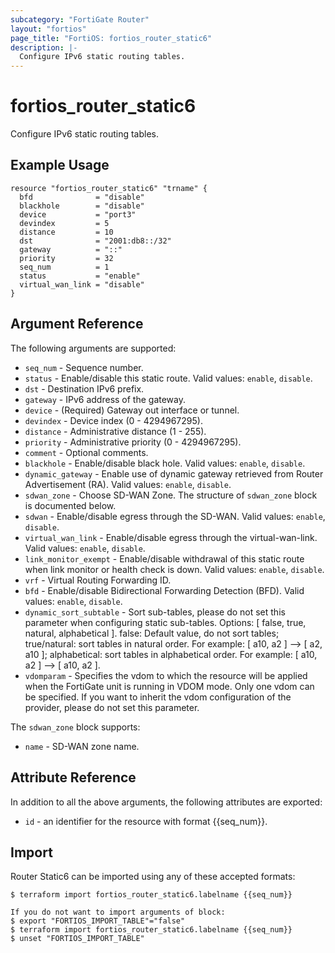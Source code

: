 ```yaml
---
subcategory: "FortiGate Router"
layout: "fortios"
page_title: "FortiOS: fortios_router_static6"
description: |-
  Configure IPv6 static routing tables.
---
```


# fortios_router_static6
Configure IPv6 static routing tables.

## Example Usage

```hcl
resource "fortios_router_static6" "trname" {
  bfd              = "disable"
  blackhole        = "disable"
  device           = "port3"
  devindex         = 5
  distance         = 10
  dst              = "2001:db8::/32"
  gateway          = "::"
  priority         = 32
  seq_num          = 1
  status           = "enable"
  virtual_wan_link = "disable"
}
```

## Argument Reference

The following arguments are supported:

* `seq_num` - Sequence number.
* `status` - Enable/disable this static route. Valid values: `enable`, `disable`.
* `dst` - Destination IPv6 prefix.
* `gateway` - IPv6 address of the gateway.
* `device` - (Required) Gateway out interface or tunnel.
* `devindex` - Device index (0 - 4294967295).
* `distance` - Administrative distance (1 - 255).
* `priority` - Administrative priority (0 - 4294967295).
* `comment` - Optional comments.
* `blackhole` - Enable/disable black hole. Valid values: `enable`, `disable`.
* `dynamic_gateway` - Enable use of dynamic gateway retrieved from Router Advertisement (RA). Valid values: `enable`, `disable`.
* `sdwan_zone` - Choose SD-WAN Zone. The structure of `sdwan_zone` block is documented below.
* `sdwan` - Enable/disable egress through the SD-WAN. Valid values: `enable`, `disable`.
* `virtual_wan_link` - Enable/disable egress through the virtual-wan-link. Valid values: `enable`, `disable`.
* `link_monitor_exempt` - Enable/disable withdrawal of this static route when link monitor or health check is down. Valid values: `enable`, `disable`.
* `vrf` - Virtual Routing Forwarding ID.
* `bfd` - Enable/disable Bidirectional Forwarding Detection (BFD). Valid values: `enable`, `disable`.
* `dynamic_sort_subtable` - Sort sub-tables, please do not set this parameter when configuring static sub-tables. Options: [ false, true, natural, alphabetical ]. false: Default value, do not sort tables; true/natural: sort tables in natural order. For example: [ a10, a2 ] --> [ a2, a10 ]; alphabetical: sort tables in alphabetical order. For example: [ a10, a2 ] --> [ a10, a2 ].
* `vdomparam` - Specifies the vdom to which the resource will be applied when the FortiGate unit is running in VDOM mode. Only one vdom can be specified. If you want to inherit the vdom configuration of the provider, please do not set this parameter.

The `sdwan_zone` block supports:

* `name` - SD-WAN zone name.


## Attribute Reference

In addition to all the above arguments, the following attributes are exported:
* `id` - an identifier for the resource with format {{seq_num}}.

## Import

Router Static6 can be imported using any of these accepted formats:
```
$ terraform import fortios_router_static6.labelname {{seq_num}}

If you do not want to import arguments of block:
$ export "FORTIOS_IMPORT_TABLE"="false"
$ terraform import fortios_router_static6.labelname {{seq_num}}
$ unset "FORTIOS_IMPORT_TABLE"
```
